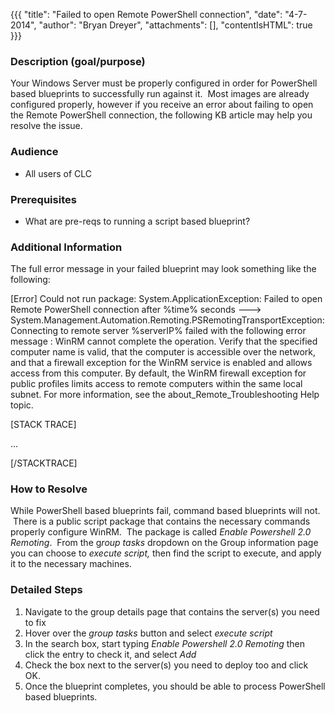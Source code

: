 {{{
  "title": "Failed to open Remote PowerShell connection",
  "date": "4-7-2014",
  "author": "Bryan Dreyer",
  "attachments": [],
  "contentIsHTML": true
}}}

<h3>Description (goal/purpose)</h3>
<p>Your Windows Server must be properly configured in order for PowerShell based blueprints to successfully run against it. &nbsp;Most images are already configured properly, however if you receive an error about failing to open the Remote PowerShell connection,
  the following KB article may help you resolve the issue.</p>
<h3>Audience</h3>
<ul>
  <li>All users of CLC</li>
</ul>
<h3>Prerequisites</h3>
<ul>
  <li>What are pre-reqs to running a script based blueprint?</li>
</ul>
<h3>Additional Information</h3>
<p>The full error message in your failed blueprint may look something like the following:</p>
<p>[Error] Could not run package: System.ApplicationException: Failed to open Remote PowerShell connection after %time% seconds ---&gt; System.Management.Automation.Remoting.PSRemotingTransportException: Connecting to remote server %serverIP% failed with
  the following error message : WinRM cannot complete the operation. Verify that the specified computer name is valid, that the computer is accessible over the network, and that a firewall exception for the WinRM service is enabled and allows access from
  this computer. By default, the WinRM firewall exception for public profiles limits access to remote computers within the same local subnet. For more information, see the about_Remote_Troubleshooting Help topic.</p>
<p>[STACK TRACE]</p>
<p>...</p>
<p>[/STACKTRACE]</p>
<h3>How to Resolve</h3>
<p>While PowerShell based blueprints fail, command based blueprints will not. &nbsp;There is a public script package that contains the necessary commands properly configure WinRM. &nbsp;The package is called&nbsp;<em>Enable Powershell 2.0 Remoting</em>.
  &nbsp;From the g<em>roup tasks</em> dropdown on the Group information page you can choose to <em>execute script,&nbsp;</em>then find the script to execute, and apply it to the necessary machines.</p>
<h3>Detailed Steps</h3>
<ol>
  <li>Navigate to the group details page that contains the server(s) you need to fix</li>
  <li>Hover over the <em>group tasks</em> button and select <em>execute script</em>
  </li>
  <li>In the search box, start typing <em>Enable Powershell 2.0 Remoting</em> then click the entry to check it, and select <em>Add</em>
  </li>
  <li>Check the box next to the server(s) you need to deploy too and click OK.</li>
  <li>Once the blueprint completes, you should be able to process PowerShell based blueprints.</li>
</ol>